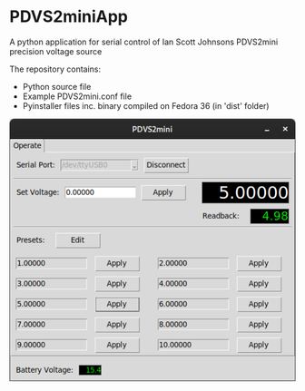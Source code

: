 # PDVS2miniApp
A python application for serial control of Ian Scott Johnsons PDVS2mini precision voltage source

The repository contains:

* Python source file
* Example PDVS2mini.conf file
* Pyinstaller files inc. binary compiled on Fedora 36 (in 'dist' folder)

![Alt text](PDVS2Mini.png "Screenshot")
